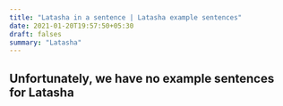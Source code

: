 ```yaml
---
title: "Latasha in a sentence | Latasha example sentences"
date: 2021-01-20T19:57:50+05:30
draft: falses
summary: "Latasha"
---
```

## Unfortunately, we have no example sentences for Latasha                 
